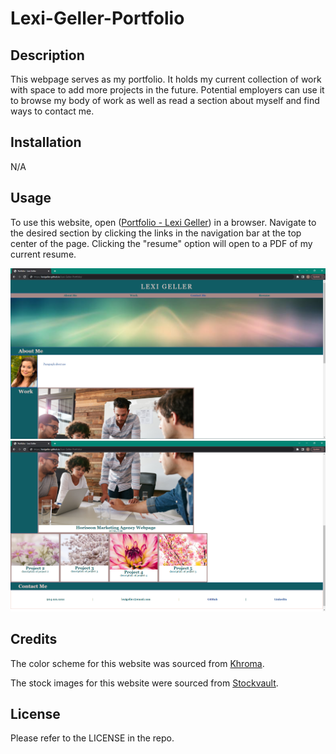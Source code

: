 # Lexi-Geller-Portfolio

## Description

This webpage serves as my portfolio. It holds my current collection of work with space to add more projects in the future. Potential employers can use it to browse my body of work as well as read a section about myself and find ways to contact me.

## Installation

N/A

## Usage

To use this website, open ([Portfolio - Lexi Geller](https://lexigeller.github.io/Lexi-Geller-Portfolio/)) in a browser. Navigate to the desired section by clicking the links in the navigation bar at the top center of the page. Clicking the "resume" option will open to a PDF of my current resume.

![Screenshot 1](assets/images/screenshot1.PNG)
![Screenshot 2](assets/images/screenshot2.PNG)

## Credits

The color scheme for this website was sourced from [Khroma](http://khroma.co/generator/).

The stock images for this website were sourced from [Stockvault](https://www.stockvault.net/).

## License

Please refer to the LICENSE in the repo.
